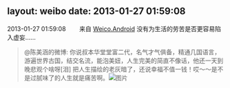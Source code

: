 layout: weibo
date: 2013-01-27 01:59:08
---
<meta name="referrer" content="no-referrer" />

2013-01-27 01:59:08  &nbsp;&nbsp;&nbsp;&nbsp;&nbsp;&nbsp; 来自 <a href="http://app.weibo.com/t/feed/l4RWD" rel="nofollow">Weico.Android</a>
没有为生活的劳苦是否更容易陷入虚妄……
>  @陈美涵的微博: 你说叔本华堂堂富二代，名气才气俱备，精通几国语言，游遍世界古国，结交名流，能泡美妞，人生完美的简直不像话，他还一天到晚悲观个啥呀[泪] 把人生描绘的老灰暗了，还说幸福不值一钱！哎〜〜是不是过腻味了的人生就是痛苦啊。 ​​​
>  ![图片](https://ww2.sinaimg.cn/large/4d81cacajw1e16xuj327wj.jpg)
